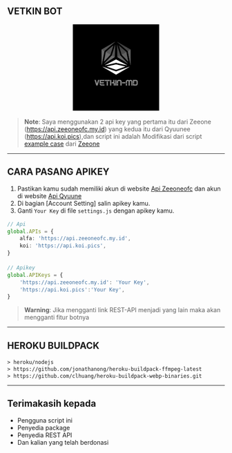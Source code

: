 ## VETKIN BOT

<p align="center">

<img src="./image/hd.jpg" alt="ALPHA" width="200"/>
</p>

> **Note**: Saya menggunakan 2 api key yang pertama itu dari Zeeone (https://api.zeeoneofc.my.id) yang kedua itu dari Qyuunee (https://api.koi.pics),dan 
script ini adalah Modifikasi dari script [example case](https://github.com/zeeoneofficial/example-case) dari [Zeeone](https://github.com/zeeoneofficial)
--------
## CARA PASANG APIKEY
1. Pastikan kamu sudah memiliki akun di website [Api Zeeoneofc](https://api.zeeoneofc.my.id/users/login) dan akun di website [Api Qyuune](https://api.qyuunee.my.id/login)
2. Di bagian [Account Setting] salin apikey kamu.
3. Ganti `Your Key` di file `settings.js` dengan apikey kamu.
```ts
// Api
global.APIs = {
	alfa: 'https://api.zeeoneofc.my.id',
	koi: 'https://api.koi.pics',
}

// Apikey
global.APIKeys = {
	'https://api.zeeoneofc.my.id': 'Your Key',
	'https://api.koi.pics':'Your Key',
}
```

> **Warning**: Jika mengganti link REST-API menjadi yang lain maka akan mengganti fitur botnya

--------

## HEROKU BUILDPACK

```
> heroku/nodejs
> https://github.com/jonathanong/heroku-buildpack-ffmpeg-latest
> https://github.com/clhuang/heroku-buildpack-webp-binaries.git
```

--------

## Terimakasih kepada
- Pengguna script ini
- Penyedia package
- Penyedia REST API
- Dan kalian yang telah berdonasi
